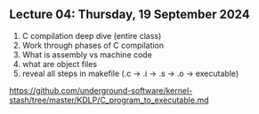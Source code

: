 ## Lecture 04: Thursday, 19 September 2024

1. C compilation deep dive (entire class)
  1. Work through phases of C compilation
  1. What is assembly vs machine code
  1. what are object files
  1. reveal all steps in makefile (.c -> .i -> .s -> .o -> executable)

<https://github.com/underground-software/kernel-stash/tree/master/KDLP/C_program_to_executable.md>
